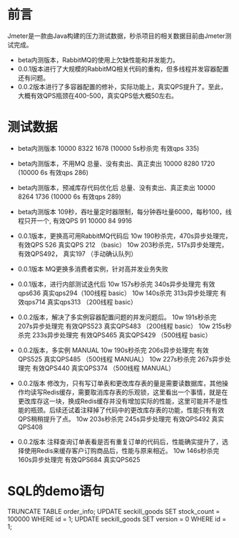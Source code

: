# 前言
Jmeter是一款由Java构建的压力测试数据，秒杀项目的相关数据目前由Jmeter测试完成。
- beta内测版本，RabbitMQ的使用上欠缺性能和并发能力。
- 0.0.1版本进行了大规模的RabbitMQ相关代码的重构，但多线程并发容器配置还有问题。
- 0.0.2版本进行了多容器配置的修补，实际功能上，真实QPS提升了。至此，大概有效QPS瓶颈在400-500，真实QPS低大概50左右。

# 测试数据
- beta内测版本
10000 8322 1678 (10000 5s秒杀完 有效qps 335)

- beta内测版本，不用MQ 总量、没有卖出、真正卖出
10000 8280 1720 (10000 6s 有效qps 286)

- beta内测版本，预减库存代码优化后 总量、没有卖出、真正卖出
10000 8264 1736 (10000 6s 有效qps 289)

- beta内测版本
109秒，吞吐量定时器限制，每分钟吞吐量6000，每秒100，线程只开一个, 有效QPS 91
10000 84 9916

- 0.0.1版本，更换高可用RabbitMQ代码后
10w 190秒杀完，470s异步处理完，有效QPS 526 真实QPS 212 （basic）
10w 203秒杀完，517s异步处理完，有效QPS492， 真实197  （手动确认队列）

- 0.0.1版本
MQ更换多消费者实例，针对高并发业务失败

- 0.0.1版本，进行内部测试迭代后
10w 157s秒杀完 340s异步处理完 有效qps636 真实qps294（100线程 basic）
10w 140s杀完 313s异步处理完 有效qps714 真实qps313 （200线程 basic）

- 0.0.2版本，解决了多实例容器配置问题的并发问题后。
10w 191s秒杀完 207s异步处理完 有效QPS523 真实QPS483 （200线程 basic）
10w 215s秒杀完 233s异步处理完 有效QPS465 真实QPS429 （500线程 basic）

- 0.0.2版本，多实例 MANUAL
10w 190s秒杀完 206s异步处理完 有效QPS525 真实QPS485 （500线程 MANUAL）
10w 227s秒杀完 267s异步处理完 有效QPS440 真实QPS374 （500线程 MANUAL）

- 0.0.2版本 修改为，只有写订单表和更改库存表的量是需要读数据库，其他操作均读写Redis缓存，需要取消库存表的乐观锁，这里看出一个事情，就是在更改库存这一块，换成Redis缓存并没有增加实际的性能，这里可能并不是性能的瓶颈。后续还试着注释掉了代码中的更改库存表的功能，性能只有有效QPS稍稍提升了点。
10w 203s秒杀完 245s异步处理完 有效QPS492 真实QPS408 

- 0.0.2版本 注释查询订单表看是否有重复订单的代码后，性能确实提升了，选择使用Redis来缓存客户订购商品后，性能与原来相近。
10w 146s秒杀完 160s异步处理完 有效QPS684 真实QPS625


# SQL的demo语句
TRUNCATE TABLE order_info;
UPDATE seckill_goods SET stock_count = 100000 WHERE id = 1;
UPDATE seckill_goods SET version = 0 WHERE id = 1;